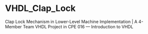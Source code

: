 # VHDL_Clap_Lock
Clap Lock Mechanism in Lower-Level Machine Implementation | A 4-Member Team VHDL Project in CPE 016 — Introduction to VHDL
